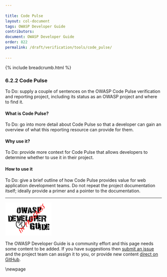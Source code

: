 ```yaml
---

title: Code Pulse
layout: col-document
tags: OWASP Developer Guide
contributors:
document: OWASP Developer Guide
order: 822
permalink: /draft/verification/tools/code_pulse/

---
```


{% include breadcrumb.html %}

### 6.2.2 Code Pulse

To Do: supply a couple of sentences on the OWASP Code Pulse verification and reporting project,
including its status as an OWASP project and where to find it.

#### What is Code Pulse?

To Do: go into more detail about Code Pulse so that a developer
can gain an overview of what this reporting resource can provide for them.

#### Why use it?

To Do: provide more context for Code Pulse that allows developers to determine whether to use it in their project.

#### How to use it

To Do: give a brief outline of how Code Pulse provides value for web application development teams.
Do not repeat the project documentation itself; ideally provide a primer and a pointer to the documentation.

----

![Developer Guide](../../assets/images/dg_wip.png "OWASP Developer Guide")

The OWASP Developer Guide is a community effort and this page needs some content to be added.
If you have suggestions then [submit an issue][issue080202] and the project team can assign it to you,
or provide new content [direct on GitHub][edit080202].

[issue080202]: https://github.com/OWASP/www-project-developer-guide/issues/new?labels=enhancement&template=request.md&title=Update:%2008-verification/02-tools/02-code-pulse
[edit080202]: https://github.com/OWASP/www-project-developer-guide/blob/main/draft/08-verification/02-tools/02-code-pulse.md

\newpage
